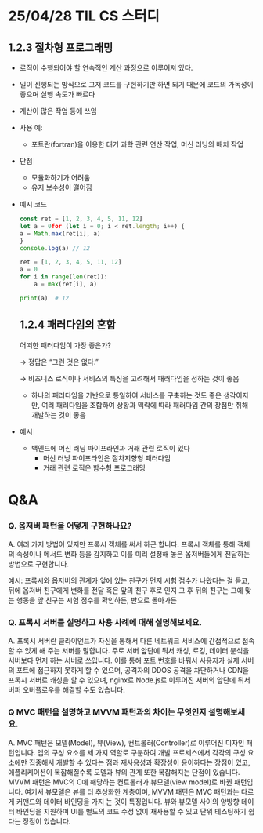 # 25/04/28 TIL CS 스터디
## 1.2.3 절차형 프로그래밍

- 로직이 수행되어야 할 연속적인 계산 과정으로 이루어져 있다.
- 일이 진행되는 방식으로 그저 코드를 구현하기만 하면 되기 때문에 코드의 가독성이 좋으며 실행 속도가 빠르다
- 계산이 많은 작업 등에 쓰임
- 사용 예:
    - 포트란(fortran)을 이용한 대기 과학 관련 연산 작업, 머신 러닝의 배치 작업
- 단점
    - 모듈화하기가 어려움
    - 유지 보수성이 떨어짐
- 예시 코드
    
    ```jsx
    const ret = [1, 2, 3, 4, 5, 11, 12]
    let a = 0for (let i = 0; i < ret.length; i++) {
    a = Math.max(ret[i], a)
    }
    console.log(a) // 12
    ```
    
    ```python
    ret = [1, 2, 3, 4, 5, 11, 12]
    a = 0
    for i in range(len(ret)):
        a = max(ret[i], a)
    
    print(a)  # 12
    ```
    
    ## 1.2.4 패러다임의 혼합
    
    어떠한 패러다임이 가장 좋은가?
    
    → 정답은 “그런 것은 없다.”
    
    → 비즈니스 로직이나 서비스의 특징을 고려해서 패러다임을 정하는 것이 좋음
    
    - 하나의 패러다임을 기반으로 통일하여 서비스를 구축하는 것도 좋은 생각이지만, 여러 패러다임을 조합하여 상황과 맥락에 따라 패러다임 간의 장점만 취해 개발하는 것이 좋음
- 예시
    - 백엔드에 머신 러닝 파이프라인과 거래 관련 로직이 있다
        - 머신 러닝 파이프라인은 절차지향형 패러다임
        - 거래 관련 로직은 함수형 프로그래밍

# Q&A

### Q. 옵저버 패턴을 어떻게 구현하나요?

A. 여러 가지 방법이 있지만 프록시 객체를 써서 하곤 합니다. 프록시 객체를 통해 객체의 속성이나 메서드 변화 등을 감지하고 이를 미리 설정해 놓은 옵저버들에게 전달하는 방법으로 구현합니다.

예시: 프록시와 옵저버의 관계가 앞에 있는 친구가 먼저 시험 점수가 나왔다는 걸 듣고, 뒤에 옵저버 친구에게 변화를 전달 혹은 앞의 친구 후로 인지 그 후 뒤의 친구는 그에 맞는 행동을 앞 친구는 시험 점수를 확인하든, 반으로 돌아가든

### Q. 프록시 서버를 설명하고 사용 사례에 대해 설명해보세요.

A. 프록시 서버란 클라이언트가 자신을 통해서 다른 네트워크 서비스에 간접적으로 접속할 수 있게 해 주는 서버를 말합니다. 주로 서버 앞단에 둬서 캐싱, 로깅, 데이터 분석을 서버보다 먼저 하는 서버로 쓰입니다. 이를 통해 포트 번호를 바꿔서 사용자가 실제 서버의 포트에 접근하지 못하게 할 수 있으며, 공격자의 DDOS 공격을 차단하거나 CDN을 프록시 서버로 캐싱을 할 수 있으며, nginx로 Node.js로 이루어진 서버의 앞단에 둬서 버퍼 오버플로우를 해결할 수도 있습니다.

### Q MVC 패턴을 설명하고 MVVM 패턴과의 차이는 무엇인지 설명해보세요.

A. MVC 패턴은 모델(Model), 뷰(View), 컨트롤러(Controller)로 이루어진 디자인 패턴입니다. 앱의 구성 요소를 세 가지 역할로 구분하여 개발 프로세스에서 각각의 구성 요소에만 집중해서 개발할 수 있다는 점과 재사용성과 확장성이 용이하다는 장점이 있고, 애플리케이션이 복잡해질수록 모델과 뷰의 관계 또한 복잡해지는 단점이 있습니다. MVVM 패턴은 MVC의 C에 해당하는 컨트롤러가 뷰모델(view model)로 바뀐 패턴입니다. 여기서 뷰모델은 뷰를 더 추상화한 계층이며, MVVM 패턴은 MVC 패턴과는 다르게 커맨드와 데이터 바인딩을 가지
는 것이 특징입니다. 뷰와 뷰모델 사이의 양방향 데이터 바인딩을 지원하며 UI를 별도의 코드 수정 없이 재사용할 수 있고 단위 테스팅하기 쉽다는 장점이 있습니다.